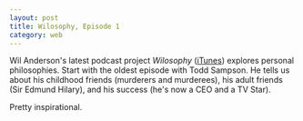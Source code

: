 ```yaml
---
layout: post
title: Wilosophy, Episode 1
category: web
---
```

Wil Anderson's latest podcast project *Wilosophy* ([iTunes]([itunes])) explores personal philosophies. Start with the oldest episode with Todd Sampson. He tells us about his childhood friends (murderers and murderees), his adult friends (Sir Edmund Hilary), and his success (he's now a CEO and a TV Star).

Pretty inspirational.

[itunes]: https://itunes.apple.com/au/podcast/wilosophy/id730032474?mt=2